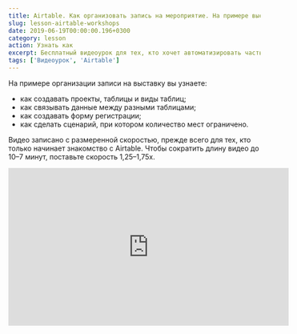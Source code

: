 ```yaml
---
title: Airtable. Как организовать запись на мероприятие. На примере выставки.
slug: lesson-airtable-workshops
date: 2019-06-19T00:00:00.196+0300
category: lesson
action: Узнать как
excerpt: Бесплатный видеоурок для тех, кто хочет автоматизировать часть рутинной работы.
tags: ['Видеоурок', 'Airtable']
---
```

На примере организации записи на выставку вы узнаете:
- как создавать проекты, таблицы и виды таблиц;
- как связывать данные между разными таблицами;
- как создавать форму регистрации;
- как сделать сценарий, при котором количество мест ограничено.

Видео записано с размеренной скоростью, прежде всего для тех, кто только начинает знакомство с Airtable. Чтобы сократить длину видео до 10–7 минут, поставьте скорость 1,25–1,75x.

<div class="video-container">
  <iframe width="560" height="315" src="https://www.youtube.com/embed/yTvDc4ADkgw" frameborder="0" allow="accelerometer; autoplay; encrypted-media; gyroscope; picture-in-picture" allowfullscreen></iframe>
</div>
